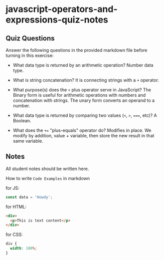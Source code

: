 # javascript-operators-and-expressions-quiz-notes

## Quiz Questions

Answer the following questions in the provided markdown file before turning in this exercise:

- What data type is returned by an arithmetic operation?
  Number data type.

- What is string concatenation?
  It is connecting strings with a `+` operator.

- What purpose(s) does the `+` plus operator serve in JavaScript?
  The Binary form is useful for arithmetic operations with numbers and concatenation with strings.
  The unary form converts an operand to a number.

- What data type is returned by comparing two values (`<`, `>`, `===`, etc)?
  A Boolean.

- What does the `+=` "plus-equals" operator do?
  Modifies in place. We modify by addition, value + variable, then store the new result in that same variable.

## Notes

All student notes should be written here.

How to write `Code Examples` in markdown

for JS:

```javascript
const data = 'Howdy';
```

for HTML:

```html
<div>
  <p>This is text content</p>
</div>
```

for CSS:

```css
div {
  width: 100%;
}
```
